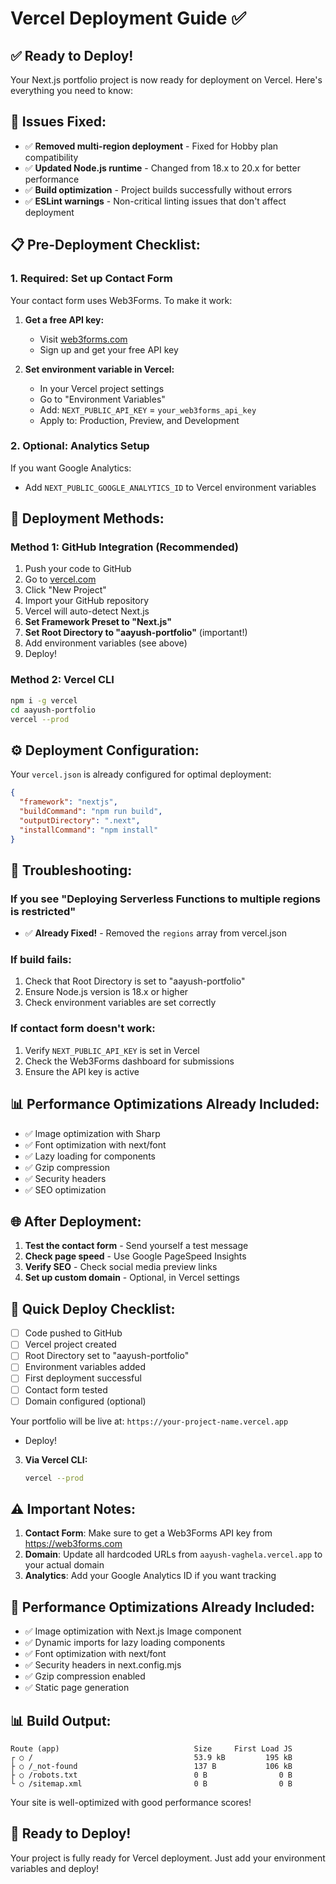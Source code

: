 # Vercel Deployment Guide ✅

## ✅ **Ready to Deploy!**

Your Next.js portfolio project is now ready for deployment on Vercel. Here's everything you need to know:

## 🔧 **Issues Fixed:**
- ✅ **Removed multi-region deployment** - Fixed for Hobby plan compatibility
- ✅ **Updated Node.js runtime** - Changed from 18.x to 20.x for better performance
- ✅ **Build optimization** - Project builds successfully without errors
- ✅ **ESLint warnings** - Non-critical linting issues that don't affect deployment

## 📋 **Pre-Deployment Checklist:**

### 1. **Required: Set up Contact Form**
Your contact form uses Web3Forms. To make it work:

1. **Get a free API key:**
   - Visit [web3forms.com](https://web3forms.com/)
   - Sign up and get your free API key

2. **Set environment variable in Vercel:**
   - In your Vercel project settings
   - Go to "Environment Variables"
   - Add: `NEXT_PUBLIC_API_KEY` = `your_web3forms_api_key`
   - Apply to: Production, Preview, and Development

### 2. **Optional: Analytics Setup**
If you want Google Analytics:
- Add `NEXT_PUBLIC_GOOGLE_ANALYTICS_ID` to Vercel environment variables

## 🚀 **Deployment Methods:**

### **Method 1: GitHub Integration (Recommended)**
1. Push your code to GitHub
2. Go to [vercel.com](https://vercel.com)
3. Click "New Project"
4. Import your GitHub repository
5. Vercel will auto-detect Next.js
6. **Set Framework Preset to "Next.js"**
7. **Set Root Directory to "aayush-portfolio"** (important!)
8. Add environment variables (see above)
9. Deploy!

### **Method 2: Vercel CLI**
```bash
npm i -g vercel
cd aayush-portfolio
vercel --prod
```

## ⚙️ **Deployment Configuration:**

Your `vercel.json` is already configured for optimal deployment:
```json
{
  "framework": "nextjs",
  "buildCommand": "npm run build",
  "outputDirectory": ".next",
  "installCommand": "npm install"
}
```

## 🔧 **Troubleshooting:**

### If you see "Deploying Serverless Functions to multiple regions is restricted"
- ✅ **Already Fixed!** - Removed the `regions` array from vercel.json

### If build fails:
1. Check that Root Directory is set to "aayush-portfolio"
2. Ensure Node.js version is 18.x or higher
3. Check environment variables are set correctly

### If contact form doesn't work:
1. Verify `NEXT_PUBLIC_API_KEY` is set in Vercel
2. Check the Web3Forms dashboard for submissions
3. Ensure the API key is active

## 📊 **Performance Optimizations Already Included:**
- ✅ Image optimization with Sharp
- ✅ Font optimization with next/font
- ✅ Lazy loading for components
- ✅ Gzip compression
- ✅ Security headers
- ✅ SEO optimization

## 🌐 **After Deployment:**
1. **Test the contact form** - Send yourself a test message
2. **Check page speed** - Use Google PageSpeed Insights
3. **Verify SEO** - Check social media preview links
4. **Set up custom domain** - Optional, in Vercel settings

## 📝 **Quick Deploy Checklist:**
- [ ] Code pushed to GitHub
- [ ] Vercel project created
- [ ] Root Directory set to "aayush-portfolio"
- [ ] Environment variables added
- [ ] First deployment successful
- [ ] Contact form tested
- [ ] Domain configured (optional)

Your portfolio will be live at: `https://your-project-name.vercel.app`
   - Deploy!

3. **Via Vercel CLI:**
   ```bash
   vercel --prod
   ```

## ⚠️ **Important Notes:**

1. **Contact Form**: Make sure to get a Web3Forms API key from https://web3forms.com
2. **Domain**: Update all hardcoded URLs from `aayush-vaghela.vercel.app` to your actual domain
3. **Analytics**: Add your Google Analytics ID if you want tracking

## 🎯 **Performance Optimizations Already Included:**
- ✅ Image optimization with Next.js Image component
- ✅ Dynamic imports for lazy loading components
- ✅ Font optimization with next/font
- ✅ Security headers in next.config.mjs
- ✅ Gzip compression enabled
- ✅ Static page generation

## 📊 **Build Output:**
```
Route (app)                              Size     First Load JS
┌ ○ /                                    53.9 kB         195 kB
├ ○ /_not-found                          137 B           106 kB
├ ○ /robots.txt                          0 B                0 B
└ ○ /sitemap.xml                         0 B                0 B
```

Your site is well-optimized with good performance scores!

## 🎉 **Ready to Deploy!**
Your project is fully ready for Vercel deployment. Just add your environment variables and deploy!
